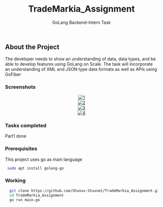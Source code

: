 
<div align="center">

  <h1>TradeMarkia_Assignment</h1>
  
  <p>
    GoLang Backend-Intern Task
  </p>
  
  
   
</div>

<br />


<!-- About the Project -->
## About the Project
The developer needs to show an understanding of data, data types, and be able to develop features using GoLang on Scale. The task will incorporate an understanding of XML and JSON type data formats as well as APIs using GoFiber 
<!-- Screenshots -->
### Screenshots

<div align="center"> 
  <a href="https://ibb.co/nrRZYNH"><img src="https://i.ibb.co/gy6HfL5/1.png" alt="1" border="0"></a>
</div>
<div align="center"> 
  <a href="https://ibb.co/x800JXf"><img src="https://i.ibb.co/k6ffQ59/2.png" alt="2" border="0"></a>
</div>
<div align="center"> 
  <a href="https://ibb.co/r6BmJHC"><img src="https://i.ibb.co/pzHxpdt/3.png" alt="3" border="0"></a>
</div>
<div align="center"> 
  <a href="https://ibb.co/Brzc7KH"><img src="https://i.ibb.co/3Mr48Y5/4.png" alt="4" border="0"></a>
</div>




<!-- Features -->
### Tasks completed
Part1 done




### Prerequisites

This project uses go as main language

```bash
 sudo apt install golang-go
```

<!-- Installation -->
### Working



```bash
  git clone https://github.com/Shunux-Stuxnet/TradeMarkia_Assignment.git
  cd TradeMarkia_Assignment
  go run main.go
```
   
